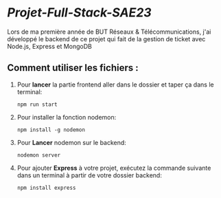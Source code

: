 # _Projet-Full-Stack-SAE23_
Lors de ma première année de BUT Réseaux &amp; Télécommunications, j'ai développé le backend de ce projet qui fait de la gestion de ticket avec Node.js, Express et MongoDB

## Comment utiliser les fichiers :

1. Pour **lancer** la partie frontend aller dans le dossier et taper ça dans le terminal:

      `npm run start`

2. Pour installer la fonction nodemon:

      `npm install -g nodemon`

3. Pour **Lancer** nodemon sur le backend:

      `nodemon server`

4. Pour ajouter **Express** à votre projet, exécutez la commande suivante dans un terminal à partir de votre dossier backend:

      `npm install express`
